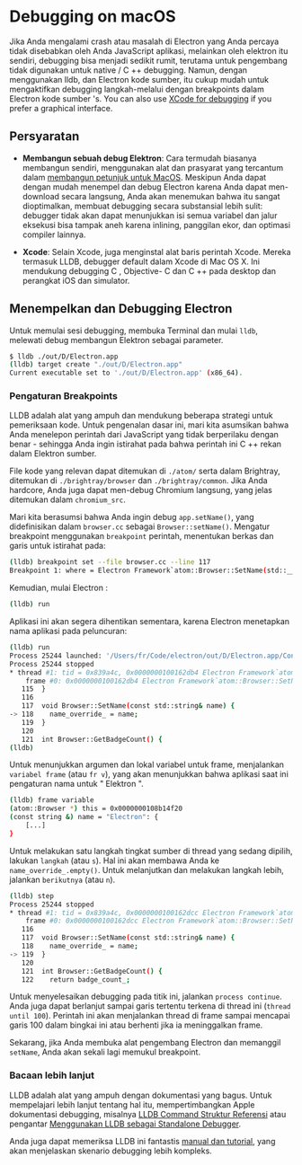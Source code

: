 # Debugging on macOS

Jika Anda mengalami crash atau masalah di Electron yang Anda percaya tidak disebabkan oleh Anda JavaScript aplikasi, melainkan oleh elektron itu sendiri, debugging bisa menjadi sedikit rumit, terutama untuk pengembang tidak digunakan untuk native / C ++ debugging. Namun, dengan menggunakan lldb, dan Electron kode sumber, itu cukup mudah untuk mengaktifkan debugging langkah-melalui dengan breakpoints dalam Electron kode sumber 's. You can also use [XCode for debugging](debugging-instructions-macos-xcode.md) if you prefer a graphical interface.

## Persyaratan

* **Membangun sebuah debug Elektron**: Cara termudah biasanya membangun sendiri, menggunakan alat dan prasyarat yang tercantum dalam [membangun petunjuk untuk MacOS](build-instructions-osx.md). Meskipun Anda dapat dengan mudah menempel dan debug Electron karena Anda dapat men-download secara langsung, Anda akan menemukan bahwa itu sangat dioptimalkan, membuat debugging secara substansial lebih sulit: debugger tidak akan dapat menunjukkan isi semua variabel dan jalur eksekusi bisa tampak aneh karena inlining, panggilan ekor, dan optimasi compiler lainnya.

* **Xcode**: Selain Xcode, juga menginstal alat baris perintah Xcode. Mereka termasuk LLDB, debugger default dalam Xcode di Mac OS X. Ini mendukung debugging C , Objective- C dan C ++ pada desktop dan perangkat iOS dan simulator.

## Menempelkan dan Debugging Electron

Untuk memulai sesi debugging, membuka Terminal dan mulai `lldb`, melewati debug membangun Elektron sebagai parameter.

```sh
$ lldb ./out/D/Electron.app
(lldb) target create "./out/D/Electron.app"
Current executable set to './out/D/Electron.app' (x86_64).
```

### Pengaturan Breakpoints

LLDB adalah alat yang ampuh dan mendukung beberapa strategi untuk pemeriksaan kode. Untuk pengenalan dasar ini, mari kita asumsikan bahwa Anda menelepon perintah dari JavaScript yang tidak berperilaku dengan benar - sehingga Anda ingin istirahat pada bahwa perintah ini C ++ rekan dalam Elektron sumber.

File kode yang relevan dapat ditemukan di `./atom/` serta dalam Brightray, ditemukan di `./brightray/browser` dan `./brightray/common`. Jika Anda hardcore, Anda juga dapat men-debug Chromium langsung, yang jelas ditemukan dalam `chromium_src`.

Mari kita berasumsi bahwa Anda ingin debug `app.setName()`, yang didefinisikan dalam `browser.cc` sebagai `Browser::setName()`. Mengatur breakpoint menggunakan `breakpoint` perintah, menentukan berkas dan garis untuk istirahat pada:

```sh
(lldb) breakpoint set --file browser.cc --line 117
Breakpoint 1: where = Electron Framework`atom::Browser::SetName(std::__1::basic_string<char, std::__1::char_traits<char>, std::__1::allocator<char> > const&) + 20 at browser.cc:118, address = 0x000000000015fdb4
```

Kemudian, mulai Electron :

```sh
(lldb) run
```

Aplikasi ini akan segera dihentikan sementara, karena Electron menetapkan nama aplikasi pada peluncuran:

```sh
(lldb) run
Process 25244 launched: '/Users/fr/Code/electron/out/D/Electron.app/Contents/MacOS/Electron' (x86_64)
Process 25244 stopped
* thread #1: tid = 0x839a4c, 0x0000000100162db4 Electron Framework`atom::Browser::SetName(this=0x0000000108b14f20, name="Electron") + 20 at browser.cc:118, queue = 'com.apple.main-thread', stop reason = breakpoint 1.1
    frame #0: 0x0000000100162db4 Electron Framework`atom::Browser::SetName(this=0x0000000108b14f20, name="Electron") + 20 at browser.cc:118
   115  }
   116
   117  void Browser::SetName(const std::string& name) {
-> 118    name_override_ = name;
   119  }
   120
   121  int Browser::GetBadgeCount() {
(lldb)
```

Untuk menunjukkan argumen dan lokal variabel untuk frame, menjalankan `variabel frame` (atau `fr v`), yang akan menunjukkan bahwa aplikasi saat ini pengaturan nama untuk " Elektron ".

```sh
(lldb) frame variable
(atom::Browser *) this = 0x0000000108b14f20
(const string &) name = "Electron": {
    [...]
}
```

Untuk melakukan satu langkah tingkat sumber di thread yang sedang dipilih, lakukan `langkah` (atau `s`). Hal ini akan membawa Anda ke `name_override_.empty()`. Untuk melanjutkan dan melakukan langkah lebih, jalankan `berikutnya` (atau `n`).

```sh
(lldb) step
Process 25244 stopped
* thread #1: tid = 0x839a4c, 0x0000000100162dcc Electron Framework`atom::Browser::SetName(this=0x0000000108b14f20, name="Electron") + 44 at browser.cc:119, queue = 'com.apple.main-thread', stop reason = step in
    frame #0: 0x0000000100162dcc Electron Framework`atom::Browser::SetName(this=0x0000000108b14f20, name="Electron") + 44 at browser.cc:119
   116
   117  void Browser::SetName(const std::string& name) {
   118    name_override_ = name;
-> 119  }
   120
   121  int Browser::GetBadgeCount() {
   122    return badge_count_;
```

Untuk menyelesaikan debugging pada titik ini, jalankan `process continue`. Anda juga dapat berlanjut sampai garis tertentu terkena di thread ini (`thread until 100`). Perintah ini akan menjalankan thread di frame sampai mencapai garis 100 dalam bingkai ini atau berhenti jika ia meninggalkan frame.

Sekarang, jika Anda membuka alat pengembang Electron dan memanggil `setName`, Anda akan sekali lagi memukul breakpoint.

### Bacaan lebih lanjut

LLDB adalah alat yang ampuh dengan dokumentasi yang bagus. Untuk mempelajari lebih lanjut tentang hal itu, mempertimbangkan Apple dokumentasi debugging, misalnya [LLDB Command Struktur Referensi](https://developer.apple.com/library/mac/documentation/IDEs/Conceptual/gdb_to_lldb_transition_guide/document/lldb-basics.html#//apple_ref/doc/uid/TP40012917-CH2-SW2) atau pengantar [Menggunakan LLDB sebagai Standalone Debugger](https://developer.apple.com/library/mac/documentation/IDEs/Conceptual/gdb_to_lldb_transition_guide/document/lldb-terminal-workflow-tutorial.html).

Anda juga dapat memeriksa LLDB ini fantastis [manual dan tutorial](http://lldb.llvm.org/tutorial.html), yang akan menjelaskan skenario debugging lebih kompleks.
